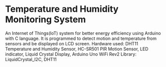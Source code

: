# Temperature and Humidity Monitoring System
An Internet of Things(IoT) system for better energy efficiency using Arduino with C language. 
It is programmed to detect motion and temperature from sensors and be displayed on LCD screen. 
Hardware used: DHT11 Temperature and Humidity Sensor, HC-SR501 PIR Motion Sensor, LED indicator, 
Liquid Crystal Display, Arduino Uno WiFi Rev2
Library: LiquidCrystal_I2C, DHT11
